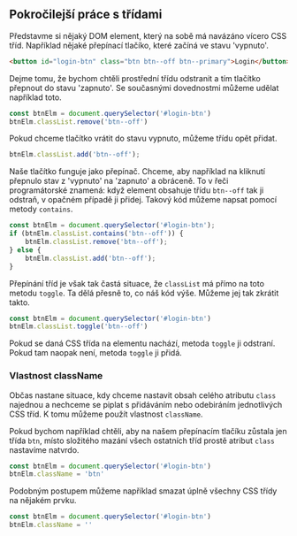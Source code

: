 ## Pokročilejší práce s třídami

Představme si nějaký DOM element, který na sobě má navázáno vícero CSS tříd. Například nějaké přepínací tlačíko, které začíná ve stavu 'vypnuto'.

```html
<button id="login-btn" class="btn btn--off btn--primary">Login</button>
```

Dejme tomu, že bychom chtěli prostřední třídu odstranit a tím tlačítko přepnout do stavu 'zapnuto'. Se současnými dovednostmi můžeme udělat například toto.

```js
const btnElm = document.querySelector('#login-btn')
btnElm.classList.remove('btn--off')
```

Pokud chceme tlačítko vrátit do stavu vypnuto, můžeme třídu opět přidat.

```js
btnElm.classList.add('btn--off');
```

Naše tlačítko funguje jako přepínač. Chceme, aby například na kliknutí přepnulo stav z 'vypnuto' na 'zapnuto' a obráceně. To v řeči programátorské znamená: když element obsahuje třídu `btn--off` tak ji odstraň, v opačném případě ji přidej. Takový kód můžeme napsat pomocí metody `contains`.

```js
const btnElm = document.querySelector('#login-btn');
if (btnElm.classList.contains('btn--off')) {
	btnElm.classList.remove('btn--off');
} else {
	btnElm.classList.add('btn--off');
}
```

Přepínání tříd je však tak častá situace, že `classList` má přímo na toto metodu `toggle`. Ta dělá přesně to, co náš kód výše. Můžeme jej tak zkrátit takto.

```js
const btnElm = document.querySelector('#login-btn')
btnElm.classList.toggle('btn--off')
```

Pokud se daná CSS třída na elementu nachází, metoda `toggle` ji odstraní. Pokud tam naopak není, metoda `toggle` ji přidá.

### Vlastnost className

Občas nastane situace, kdy chceme nastavit obsah celého atributu `class` najednou a nechceme se piplat s přidáváním nebo odebiráním jednotlivých CSS tříd. K tomu můžeme použít vlastnost `className`.

Pokud bychom například chtěli, aby na našem přepínacím tlačíku zůstala jen třída `btn`, místo složitého mazání všech ostatních tříd prostě atribut `class` nastavíme natvrdo.

```js
const btnElm = document.querySelector('#login-btn')
btnElm.className = 'btn'
```

Podobným postupem můžeme například smazat úplně všechny CSS třídy na nějakém prvku.

```js
const btnElm = document.querySelector('#login-btn')
btnElm.className = ''
```
